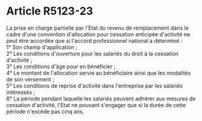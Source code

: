 # Article R5123-23

  
La prise en charge partielle par l'Etat du revenu de remplacement dans le cadre d'une convention d'allocation pour cessation anticipée d'activité ne peut être accordée que si l'accord professionnel national a déterminé :   
1° Son champ d'application ;   
2° Les conditions d'ouverture pour les salariés du droit à la cessation d'activité ;   
3° Les conditions d'âge pour en bénéficier ;   
4° Le montant de l'allocation servie au bénéficiaire ainsi que les modalités de son versement ;   
5° Les conditions de reprise d'activité dans l'entreprise par les salariés intéressés ;   
6° La période pendant laquelle les salariés peuvent adhérer aux mesures de cessation d'activité, l'Etat ne pouvant s'engager que si la durée de cette période n'excède pas cinq ans.